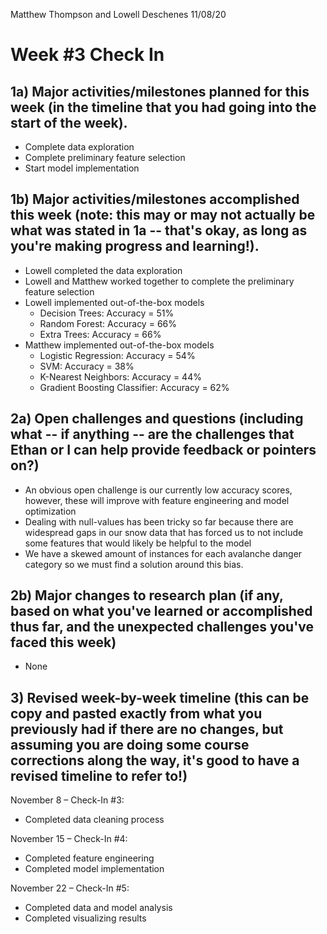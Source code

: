 Matthew Thompson and Lowell Deschenes
11/08/20

# Week #3 Check In

## 1a)  Major activities/milestones planned for this week (in the timeline that you had going into the start of the week).

* Complete data exploration
* Complete preliminary feature selection
* Start model implementation


## 1b)  Major activities/milestones accomplished this week (note: this may or may not actually be what was stated in 1a -- that's okay, as long as you're making progress and learning!).

* Lowell completed the data exploration
* Lowell and Matthew worked together to complete the preliminary feature selection
* Lowell implemented out-of-the-box models
  * Decision Trees: Accuracy = 51%
  * Random Forest: Accuracy = 66%
  * Extra Trees: Accuracy = 66%
* Matthew implemented out-of-the-box models
  * Logistic Regression: Accuracy = 54%
  * SVM: Accuracy = 38%
  * K-Nearest Neighbors: Accuracy = 44%
  * Gradient Boosting Classifier: Accuracy = 62%


## 2a)  Open challenges and questions (including what -- if anything -- are the challenges that Ethan or I can help provide feedback or pointers on?)

* An obvious open challenge is our currently low accuracy scores, however, these will improve with feature engineering and model optimization
* Dealing with null-values has been tricky so far because there are widespread gaps in our snow data that has forced us to not include some features that would likely be helpful to the model
* We have a skewed amount of instances for each avalanche danger category so we must find a solution around this bias.


## 2b)  Major changes to research plan (if any, based on what you've learned or accomplished thus far, and the unexpected challenges you've faced this week)

* None


## 3) Revised week-by-week timeline (this can be copy and pasted exactly from what you previously had if there are no changes, but assuming you are doing some course corrections along the way, it's good to have a revised timeline to refer to!)

November 8 – Check-In #3:
* Completed data cleaning process

November 15 – Check-In #4:
* Completed feature engineering
* Completed model implementation

November 22 – Check-In #5:
* Completed data and model analysis
* Completed visualizing results
